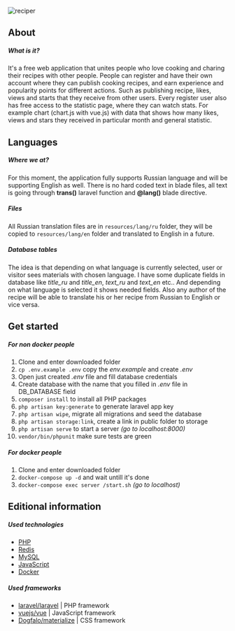 ![reciper](https://github.com/SerhiiCho/reciper/blob/master/storage/app/public/other/wallpaper.jpg?raw=true)

## About

##### What is it?

It's a free web application that unites people who love cooking and charing their recipes with other people. People can register and have their own account where they can publish cooking recipes, and earn experience and popularity points for different actions. Such as publishing recipe, likes, views and starts that they receive from other users. Every register user also has free access to the statistic page, where they can watch stats. For example chart (chart.js with vue.js) with data that shows how many likes, views and stars they received in particular month and general statistic.

## Languages

##### Where we at?

For this moment, the application fully supports Russian language and will be supporting English as well. There is no hard coded text in blade files, all text is going through **trans()** laravel function and **@lang()** blade directive. 

##### Files

All Russian translation files are in `resources/lang/ru` folder, they will be copied to `resources/lang/en` folder and translated to English in a future.


##### Database tables

The idea is that depending on what language is currently selected, user or visitor sees materials with chosen language. I have some duplicate fields in database like *title_ru* and *title_en*, *text_ru* and *text_en* etc.. And depending on what language is selected it shows needed fields. Also any author of the recipe will be able to translate his or her recipe from Russian to English or vice versa.


## Get started

##### For non docker people

1. Clone and enter downloaded folder
2. `cp .env.example .env` copy the *env.example* and create *.env*
3. Open just created *.env* file and fill database credentials
4. Create database with the name that you filled in *.env* file in DB_DATABASE field
5. `composer install` to install all PHP packages
6. `php artisan key:generate` to generate laravel app key
7. `php artisan wipe`, migrate all migrations and seed the database
8. `php artisan storage:link`, create a link in public folder to storage
9. `php artisan serve` to start a server *(go to localhost:8000)*
10. `vendor/bin/phpunit` make sure tests are green

##### For docker people

1. Clone and enter downloaded folder
2. `docker-compose up -d` and wait untill it's done
3. `docker-compose exec server /start.sh` *(go to localhost)*

## Editional information

##### Used technologies

* [PHP](http://php.net/)
* [Redis](https://redis.io/)
* [MySQL](https://www.mysql.com/)
* [JavaScript](https://www.javascript.com/)
* [Docker](https://www.docker.com/)

##### Used frameworks

* [laravel/laravel](https://github.com/laravel/laravel) | PHP framework
* [vuejs/vue](https://github.com/vuejs/vue) | JavaScript framework
* [Dogfalo/materialize](https://materializecss.com) | CSS framework